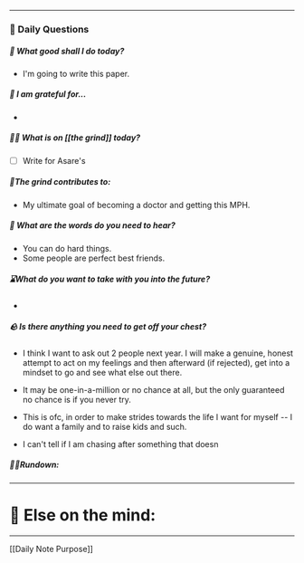 
---
###  📅 Daily Questions 

##### 💛 What good shall I do today?
- I'm going to write this paper.
##### 💌 I am grateful for...
- 
##### 🤾‍♀️ What is on [[the grind]] today?
 - [ ]  Write for Asare's
##### 🧱The grind contributes to:
- My ultimate goal of becoming a doctor and getting this MPH.
##### 💭 What are the words do you need to hear?
- You can do hard things.
- Some people are perfect best friends. 
##### ⌛What do you want to take with you into the future?
- 
##### 🪨 Is there anything you need to get off your chest?
- I think I want to ask out 2 people next year. I will make a genuine, honest attempt to act on my feelings and then afterward (if rejected), get into a mindset to go and see what else out there.
- It may be one-in-a-million or no chance at all, but the only guaranteed no chance is if you never try.
- This is ofc, in order to make strides towards the life I want for myself -- I do want a family and to raise kids and such. 

- I can't tell if I am chasing after something that doesn
##### 🏃‍♂️Rundown:


---
# 📝 Else on the mind:

---

[[Daily Note Purpose]]